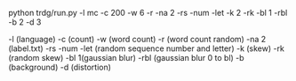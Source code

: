 python trdg/run.py -l mc -c 200 -w 6 -r -na 2 -rs -num -let -k 2 -rk -bl 1 -rbl -b 2 -d 3

-l (language)
-c (count)
-w (word count)
-r (word count random)
-na 2 (label.txt)
-rs -num -let (random sequence number and letter)
-k (skew)
-rk (random skew)
-bl 1(gaussian blur)
-rbl (gaussian blur 0 to bl)
-b (background)
-d (distortion)
